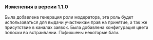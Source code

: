 ### Изменения в версии 1.1.0

Была добавлена генерация роли модератора, эта роль будет использоваться для выдачи участникам прав на принятие, а так же присутствие в каналах заявок.
Была добавлена конфигурация цвета полоски во встраивании.
Пофикшены некоторые баги.